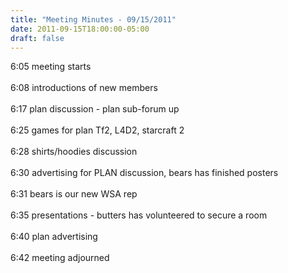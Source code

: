 ```yaml
---
title: "Meeting Minutes - 09/15/2011"
date: 2011-09-15T18:00:00-05:00
draft: false
---
```


6:05 meeting starts<br />
<br />
6:08 introductions of new members<br />
<br />
6:17 plan discussion - plan sub-forum up<br />
<br />
6:25 games for plan Tf2, L4D2, starcraft 2<br />
<br />
6:28 shirts/hoodies discussion<br />
<br />
6:30 advertising for PLAN discussion, bears has finished posters<br />
<br />
6:31 bears is our new WSA rep<br />
<br />
6:35 presentations - butters has volunteered to secure a room<br />
<br />
6:40 plan advertising<br />
<br />
6:42 meeting adjourned